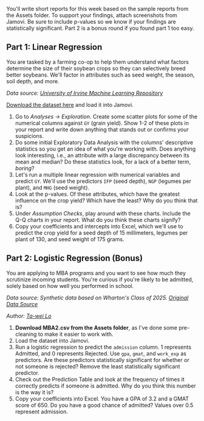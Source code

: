 You'll write short reports for this week based on the sample reports from the Assets folder. To support your findings, attach screenshots from Jamovi. Be sure to include p-values so we know if your findings are statistically significant. Part 2 is a bonus round if you found part 1 too easy.
## Part 1: Linear Regression
You are tasked by a farming co-op to help them understand what factors determine the size of their soybean crops so they can selectively breed better soybeans. We'll factor in attributes such as seed weight, the season, soil depth, and more.

*Data source: [University of Irvine Machine Learning Repository](https://archive.ics.uci.edu/)*

[Download the dataset here](https://archive.ics.uci.edu/dataset/913/forty+soybean+cultivars+from+subsequent+harvests) and load it into Jamovi.

1. Go to *Analyses -> Exploration*. Create some scatter plots for some of the numerical columns against `GY` (grain yield). Show 1-2 of these plots in your report and write down anything that stands out or confirms your suspicions.
2. Do some initial Exploratory Data Analysis with the columns' descriptive statistics so you get an idea of what you're working with. Does anything look interesting, i.e., an attribute with a large discrepancy between its mean and median? Do these statistics look, for a lack of a better term, *boring*? 
3. Let's run a multiple linear regression with numerical variables and predict `GY`. We'll use the predictors `IFP` (seed depth), `NGP` (legumes per plant), and `MHG` (seed weight).
4. Look at the p-values. Of these attributes, which have the greatest influence on the crop yield? Which have the least? Why do you think that is?
5. Under *Assumption Checks*, play around with these charts. Include the Q-Q charts in your report. What do you think these charts signify?
6. Copy your coefficients and intercepts into Excel, which we'll use to predict the crop yield for a seed depth of 15 millimeters, legumes per plant of 130, and seed weight of 175 grams. 
## Part 2: Logistic Regression (Bonus)
You are applying to MBA programs and you want to see how much they scrutinize incoming students. You're curious if you're likely to be admitted, solely based on how well you performed in school.

*Data source: Synthetic data based on Wharton's Class of 2025. [Original Data Source](https://www.kaggle.com/datasets/taweilo/mba-admission-dataset)* 

*Author: [Ta-wei Lo](https://www.kaggle.com/taweilo)*

1. **Download MBA2.csv from the Assets folder**, as I've done some pre-cleaning to make it easier to work with.
2. Load the dataset into Jamovi. 
3. Run a logistic regression to predict the `admission` column. 1 represents Admitted, and 0 represents Rejected. Use `gpa`, `gmat`, and `work_exp` as predictors. Are these predictors statistically significant for whether or not someone is rejected? Remove the least statistically significant predictor.
4. Check out the Prediction Table and look at the frequency of times it correctly predicts if someone is admitted. Why do you think this number is the way it is?
5. Copy your coefficients into Excel. You have a GPA of 3.2 and a GMAT score of 650. Do you have a good chance of admitted? Values over 0.5 represent admission.
